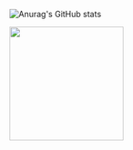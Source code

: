 
 
![Anurag's GitHub stats](https://github-readme-stats.vercel.app/api?username=LeoTerryMaster&show_icons=true&theme=transparent)







<a href="https://github.com/anuraghazra/github-readme-stats">
  <img height=200 align="center" src="https://github-readme-stats.vercel.app/api?username=LeoTerryMaster" />
</a>

